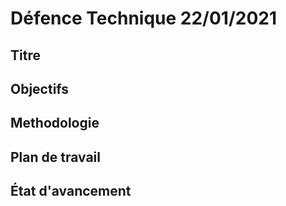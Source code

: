 
# Défence Technique 22/01/2021

## Titre 

## Objectifs

## Methodologie

## Plan de travail

## État d'avancement 
